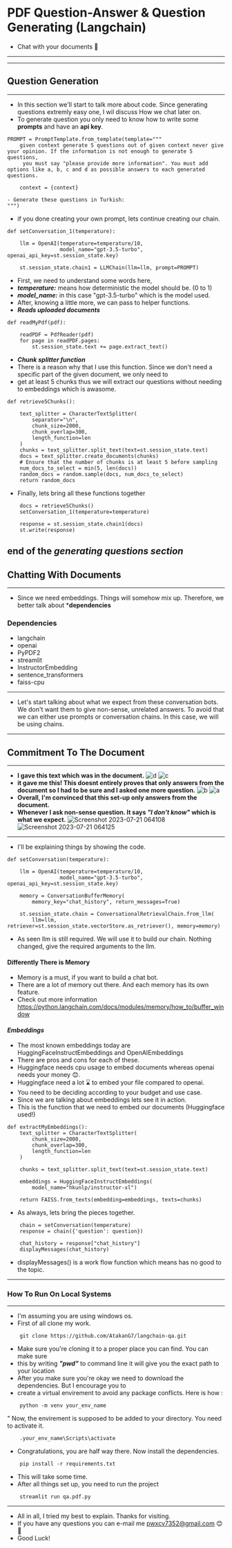 # PDF Question-Answer & Question Generating (Langchain)
- Chat with your documents 📃
---

---
## Question Generation
---
* In this section we'll start to talk more about code. Since generating questions extremly easy one, I wil discuss How we chat later on. 
* To generate question you only need to know how to write some **prompts** and have an **api key**.
```
PROMPT = PromptTemplate.from_template(template=""" 
    given context generate 5 questions out of given context never give your opinion. If the information is not enough to generate 5 questions,
     you must say "please provide more information". You must add options like a, b, c and d as possible answers to each generated questions.
                        
    context = {context}
                        
- Generate these questions in Turkish:
""")
```
* if you done creating your own prompt, lets continue creating our chain.
```
def setConversation_1(temperature):

    llm = OpenAI(temperature=temperature/10,
                 model_name="gpt-3.5-turbo", openai_api_key=st.session_state.key)

    st.session_state.chain1 = LLMChain(llm=llm, prompt=PROMPT)
```
* First, we need to understand some words here,
* ***temperature:*** means how deterministic the model should be. (0 to 1)
* ***model_name:*** in this case "gpt-3.5-turbo" which is the model used.
* After, knowing a little more, we can pass to helper functions.
* ***Reads uploaded documents***
```
def readMyPdf(pdf):

    readPDF = PdfReader(pdf)
    for page in readPDF.pages:
        st.session_state.text += page.extract_text()
```
* ***Chunk splitter function***
* There is a reason why that I use this function. Since we don't need a specific part of the given document, we only need to
* get at least 5 chunks thus we will extract our questions without needing to embeddings which is awasome.
```
def retrieve5Chunks():

    text_splitter = CharacterTextSplitter(
        separator="\n",
        chunk_size=2000,
        chunk_overlap=300,
        length_function=len
    )
    chunks = text_splitter.split_text(text=st.session_state.text)
    docs = text_splitter.create_documents(chunks)
    # Ensure that the number of chunks is at least 5 before sampling
    num_docs_to_select = min(5, len(docs))
    random_docs = random.sample(docs, num_docs_to_select)
    return random_docs
```  
*   Finally, lets bring all these functions together
```
    docs = retrieve5Chunks()
    setConversation_1(temperature=temperature)

    response = st.session_state.chain1(docs)
    st.write(response)
```
end of the ***generating questions section***
---
## Chatting With Documents
---
* Since we need embeddings. Things will somehow mix up. Therefore, we better talk about ***dependencies**
### Dependencies
* langchain
* openai
* PyPDF2 
* streamlit  
* InstructorEmbedding 
* sentence_transformers 
* faiss-cpu
--- 
* Let's start talking about what we expect from these conversation bots. We don't want them to give non-sense, unrelated answers. To avoid that we can either use prompts or conversation chains. In this case, we will be using chains. 
---
## Commitment To The Document
---
- **I gave this text which was in the document.**
 ![d](https://github.com/AtakanG7/langchain-qa/assets/115896304/e28b83e2-977d-4dda-a381-aa3ad67ac72f)
 ![c](https://github.com/AtakanG7/langchain-qa/assets/115896304/ac0214bd-ca98-40c6-bb75-e452fe140bff)
- **it gave me this! This doesnt entirely proves that only answers from the document so I had to be sure and I asked one more question.**
![b](https://github.com/AtakanG7/langchain-qa/assets/115896304/d4a0148a-579a-4f96-9617-309c4d653d31)
![a](https://github.com/AtakanG7/langchain-qa/assets/115896304/cae436b9-babe-46a5-9e96-5c92ea9f1399)
- **Overall, I'm convinced that this set-up only answers from the document.**
- **Whenever I ask non-sense question. It says ***"I don't know"*** which is what we expect.**
![Screenshot 2023-07-21 064108](https://github.com/AtakanG7/langchain-qa/assets/115896304/cff8353f-254f-4f97-bfdf-e02755b9bfc4)
![Screenshot 2023-07-21 064125](https://github.com/AtakanG7/langchain-qa/assets/115896304/8cdbe5b2-f4e2-4949-a0b0-da4d8a2480ed)
---
* I'll be explaining things by showing the code.
```
def setConversation(temperature):

    llm = OpenAI(temperature=temperature/10,
                 model_name="gpt-3.5-turbo", openai_api_key=st.session_state.key)
    
    memory = ConversationBufferMemory(
        memory_key="chat_history", return_messages=True)
    
    st.session_state.chain = ConversationalRetrievalChain.from_llm(
        llm=llm, retriever=st.session_state.vectorStore.as_retriever(), memory=memory)
```
* As seen llm is still required. We will use it to build our chain. Nothing changed, give the required arguments to the llm.
#### Differently There is Memory 
* Memory is a must, if you want to build a chat bot.
* There are a lot of memory out there. And each memory has its own feature.
* Check out more information https://python.langchain.com/docs/modules/memory/how_to/buffer_window
#### ***Embeddings***
* The most known embeddings today are HuggingFaceInstructEmbeddings and OpenAIEmbeddings
* There are pros and cons for each of these.
* Huggingface needs cpu usage to embed documents whereas openai needs your money 😊.
* Huggingface need a lot ⌛ to embed your file compared to openai.
* You need to be deciding according to your budget and use case.
* Since we are talking about embeddings lets see it in action.
* This is the function that we need to embed our documents (Huggingface used!)
```
def extractMyEmbeddings():
    text_splitter = CharacterTextSplitter(
        chunk_size=2000,
        chunk_overlap=300,
        length_function=len
    )

    chunks = text_splitter.split_text(text=st.session_state.text)

    embeddings = HuggingFaceInstructEmbeddings(
        model_name="hkunlp/instructor-xl")
    
    return FAISS.from_texts(embedding=embeddings, texts=chunks)
```
* As always, lets bring the pieces together.
```
    chain = setConversation(temperature)
    response = chain({'question': question})

    chat_history = response["chat_history"]
    displayMessages(chat_history)
```
* displayMessages() is a work flow function which means has no good to the topic.
---
### How To Run On Local Systems
---
* I'm assuming you are using windows os.
* First of all clone my work.
```
    git clone https://github.com/AtakanG7/langchain-qa.git
```
* Make sure you're cloning it to a proper place you can find. You can make sure
* this by writing ***"pwd"*** to command line it will give you the exact path to your location
* After you make sure you're okay we need to download the dependencies. But I encourage you to
* create a virtual envirement to avoid any package conflicts. Here is how : 
```
    python -m venv your_env_name
```
" Now, the envirement is supposed to be added to your directory. You need to activate it. 
```
    .your_env_name\Scripts\activate
```
* Congratulations, you are half way there. Now install the dependencies.
```
    pip install -r requirements.txt
```
* This will take some time.
* After all things set up, you need to run the project
```
    streamlit run qa.pdf.py
```
---

* All in all, I tried my best to explain. Thanks for visiting.
* If you have any questions you can e-mail me pwxcv7352@gmail.com 😊👋
* Good Luck!
